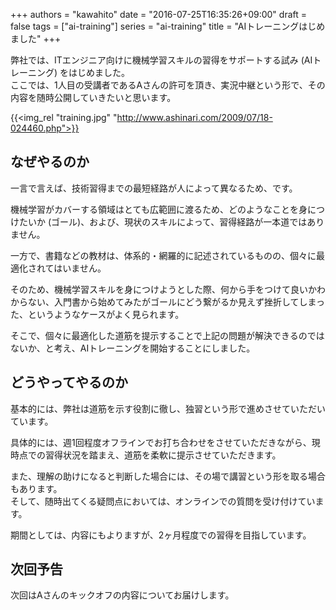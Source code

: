 +++
authors = "kawahito"
date = "2016-07-25T16:35:26+09:00"
draft = false
tags = ["ai-training"]
series = "ai-training"
title = "AIトレーニングはじめました"
+++

弊社では、ITエンジニア向けに機械学習スキルの習得をサポートする試み (AIトレーニング) をはじめました。  
ここでは、1人目の受講者であるAさんの許可を頂き、実況中継という形で、その内容を随時公開していきたいと思います。

{{<img_rel "training.jpg" "http://www.ashinari.com/2009/07/18-024460.php">}}

## なぜやるのか
一言で言えば、技術習得までの最短経路が人によって異なるため、です。

機械学習がカバーする領域はとても広範囲に渡るため、どのようなことを身につけたいか (ゴール)、および、現状のスキルによって、習得経路が一本道ではありません。

一方で、書籍などの教材は、体系的・網羅的に記述されているものの、個々に最適化されてはいません。  

そのため、機械学習スキルを身につけようとした際、何から手をつけて良いかわからない、入門書から始めてみたがゴールにどう繋がるか見えず挫折してしまった、というようなケースがよく見られます。

そこで、個々に最適化した道筋を提示することで上記の問題が解決できるのではないか、と考え、AIトレーニングを開始することにしました。

## どうやってやるのか
基本的には、弊社は道筋を示す役割に徹し、独習という形で進めさせていただいています。

具体的には、週1回程度オフラインでお打ち合わせをさせていただきながら、現時点での習得状況を踏まえ、道筋を柔軟に提示させていただきます。

また、理解の助けになると判断した場合には、その場で講習という形を取る場合もあります。  
そして、随時出てくる疑問点においては、オンラインでの質問を受け付けています。

期間としては、内容にもよりますが、2ヶ月程度での習得を目指しています。

## 次回予告
次回はAさんのキックオフの内容についてお届けします。  
